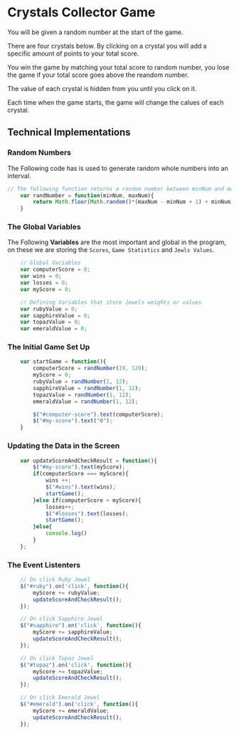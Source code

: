 # Crystals Collector Game


You will be given a random number at the start of the game.

There are four crystals below. By clicking on a crystal you will add a specific amount of points to your total score.

You win the game by matching your total score to random number, you lose the game if your total score goes above the reandom number.

The value of each crystal is hidden from you until you click on it.

Each time when the game starts, the game will change the calues of each crystal.


## Technical Implementations

### Random Numbers
The Following code has is used to generate random whole numbers into an interval.
```javascript
// The following function returns a random number between minNum and maxNum
    var randNumber = function(minNum, maxNum){
        return Math.floor(Math.random()*(maxNum - minNum + 1) + minNum)
    }
```

### The Global Variables

The Following **Variables** are the most important and global in the program, on these we are storing the ``Scores``, ``Game Statistics`` and ``Jewls Values``.

```javascript
    // Global Variables
    var computerScore = 0;
    var wins = 0;
    var losses = 0;
    var myScore = 0;

    // Defining Variables that store Jewels weights or values
    var rubyValue = 0;
    var sapphireValue = 0;
    var topazValue = 0;
    var emeraldValue = 0;
```
### The Initial Game Set Up

```javascript
    var startGame = function(){
        computerScore = randNumber(19, 120);
        myScore = 0;
        rubyValue = randNumber(1, 12);
        sapphireValue = randNumber(1, 12);
        topazValue = randNumber(1, 12);
        emeraldValue = randNumber(1, 12);

        $("#computer-score").text(computerScore);
        $("#my-score").text("0");
    }
```

### Updating the Data in the Screen
```javascript
    var updateScoreAndCheckResult = function(){
        $("#my-score").text(myScore);
        if(computerScore === myScore){
            wins ++;
            $("#wins").text(wins);
            startGame();
        }else if(computerScore < myScore){
            losses++;
            $("#losses").text(losses);
            startGame();
        }else{
            console.log()
        }
    };
```

### The Event Listenters
```javascript
    // On click Ruby Jewel
    $("#ruby").on('click', function(){
        myScore += rubyValue;
        updateScoreAndCheckResult();
    });

    // On click Sapphire Jewel
    $("#sapphire").on('click', function(){
        myScore += sapphireValue;
        updateScoreAndCheckResult();
    });

    // On click Topaz Jewel
    $("#topaz").on('click', function(){
        myScore += topazValue;
        updateScoreAndCheckResult();
    });

    // On click Emerald Jewel
    $("#emerald").on('click', function(){
        myScore += emeraldValue;
        updateScoreAndCheckResult();
    });
```